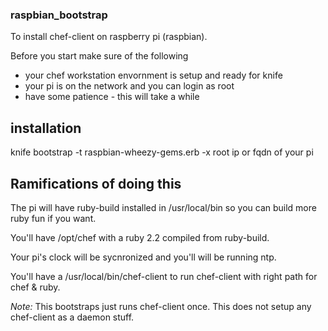 ### raspbian_bootstrap ###

To install chef-client on raspberry pi (raspbian).  

Before you start make sure of the following
* your chef workstation envornment is setup and ready for knife
* your pi is on the network and you can login as root
* have some patience - this will take a while

## installation ##

knife bootstrap -t raspbian-wheezy-gems.erb -x root ip or fqdn of your pi

## Ramifications of doing this ##

The pi will have ruby-build installed in /usr/local/bin so you can build more ruby fun if you want.

You'll have /opt/chef with a ruby 2.2 compiled from ruby-build.

Your pi's clock will be sycnronized and you'll will be running ntp.

You'll have a /usr/local/bin/chef-client to run chef-client with right path for chef & ruby.

*Note:* This bootstraps just runs chef-client once.  This does not setup any chef-client as a daemon stuff.

